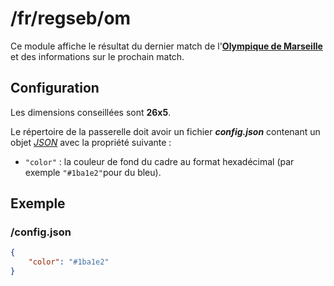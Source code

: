 # /fr/regseb/om
Ce module affiche le résultat du dernier match de
l'**[Olympique de Marseille](http://www.om.net/)** et des informations sur le
prochain match.

## Configuration
Les dimensions conseillées sont **26x5**.

Le répertoire de la passerelle doit avoir un fichier ***config.json***
contenant un objet *[JSON](http://www.json.org "JavaScript Object Notation")*
avec la propriété suivante :
- `"color"` : la couleur de fond du cadre au format hexadécimal (par exemple
  `"#1ba1e2"`pour du bleu).

## Exemple
### /config.json
```JSON
{
    "color": "#1ba1e2"
}
```
